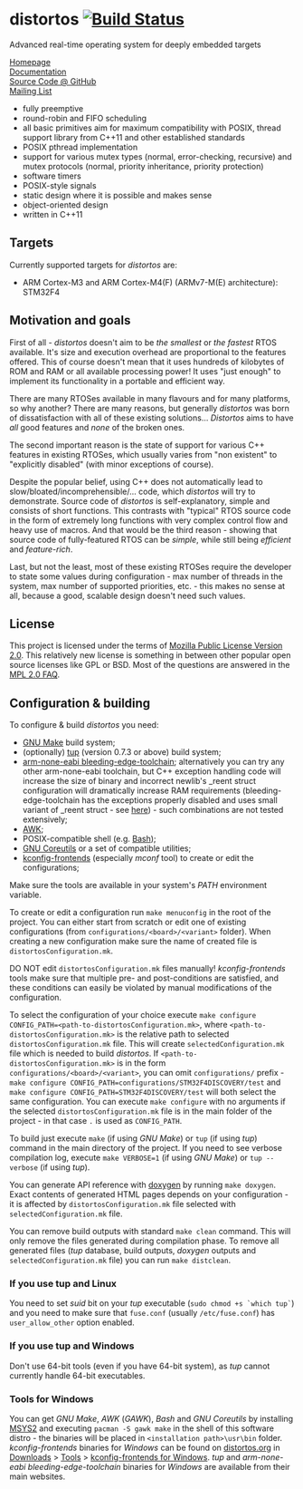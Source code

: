 distortos [![Build Status](https://travis-ci.org/DISTORTEC/distortos.svg)](https://travis-ci.org/DISTORTEC/distortos)
=========

Advanced real-time operating system for deeply embedded targets

[Homepage](http://distortos.org/)<br/>
[Documentation](http://distortos.org/documentation/)<br/>
[Source Code @ GitHub](https://github.com/DISTORTEC/distortos)<br/>
[Mailing List](https://lists.sourceforge.net/lists/listinfo/distortos-development)<br/>

- fully preemptive
- round-robin and FIFO scheduling
- all basic primitives aim for maximum compatibility with POSIX, thread support library from C++11 and other established
standards
- POSIX pthread implementation
- support for various mutex types (normal, error-checking, recursive) and mutex protocols (normal, priority inheritance,
priority protection)
- software timers
- POSIX-style signals
- static design where it is possible and makes sense
- object-oriented design
- written in C++11

Targets
-------

Currently supported targets for *distortos* are:

- ARM Cortex-M3 and ARM Cortex-M4(F) (ARMv7-M(E) architecture): STM32F4

Motivation and goals
--------------------

First of all - *distortos* doesn't aim to be *the smallest* or *the fastest* RTOS available. It's size and execution
overhead are proportional to the features offered. This of course doesn't mean that it uses hundreds of kilobytes of ROM
and RAM or all available processing power! It uses "just enough" to implement its functionality in a portable and
efficient way.

There are many RTOSes available in many flavours and for many platforms, so why another? There are many reasons, but
generally *distortos* was born of dissatisfaction with all of these existing solutions... *Distortos* aims to have *all*
good features and *none* of the broken ones.

The second important reason is the state of support for various C++ features in existing RTOSes, which usually varies
from "non existent" to "explicitly disabled" (with minor exceptions of course).

Despite the popular belief, using C++ does not automatically lead to slow/bloated/incomprehensible/... code, which
*distortos* will try to demonstrate. Source code of *distortos* is self-explanatory, simple and consists of short
functions. This contrasts with "typical" RTOS source code in the form of extremely long functions with very complex
control flow and heavy use of macros. And that would be the third reason - showing that source code of fully-featured
RTOS can be *simple*, while still being *efficient* and *feature-rich*.

Last, but not the least, most of these existing RTOSes require the developer to state some values during configuration -
max number of threads in the system, max number of supported priorities, etc. - this makes no sense at all, because a
good, scalable design doesn't need such values.

License
-------

This project is licensed under the terms of [Mozilla Public License Version 2.0](https://www.mozilla.org/MPL/2.0/). This
relatively new license is something in between other popular open source licenses like GPL or BSD. Most of the questions
are answered in the [MPL 2.0 FAQ](https://www.mozilla.org/MPL/2.0/FAQ.html).

Configuration & building
------------------------

To configure & build *distortos* you need:
- [GNU Make](http://www.gnu.org/software/make/) build system;
- (optionally) [tup](http://gittup.org/tup/) (version 0.7.3 or above) build system;
- [arm-none-eabi bleeding-edge-toolchain](https://sourceforge.net/projects/bleeding-edge/); alternatively you can try
any other arm-none-eabi toolchain, but C++ exception handling code will increase the size of binary and incorrect
newlib's _reent struct configuration will dramatically increase RAM requirements (bleeding-edge-toolchain has the
exceptions properly disabled and uses small variant of _reent struct - see
[here](http://www.freddiechopin.info/en/articles/35-arm/87-bleeding-edge-toolchain-o-co-chodzi)) - such combinations are
not tested extensively;
- [AWK](https://en.wikipedia.org/wiki/AWK);
- POSIX-compatible shell (e.g. [Bash](https://www.gnu.org/software/bash/));
- [GNU Coreutils](http://www.gnu.org/software/coreutils/coreutils.html) or a set of compatible utilities;
- [kconfig-frontends](http://ymorin.is-a-geek.org/projects/kconfig-frontends) (especially *mconf* tool) to create or
edit the configurations;

Make sure the tools are available in your system's *PATH* environment variable.

To create or edit a configuration run `make menuconfig` in the root of the project. You can either start from
scratch or edit one of existing configurations (from `configurations/<board>/<variant>` folder). When creating a
new configuration make sure the name of created file is `distortosConfiguration.mk`.

DO NOT edit `distortosConfiguration.mk` files manually! *kconfig-frontends* tools make sure that multiple pre- and
post-conditions are satisfied, and these conditions can easily be violated by manual modifications of the configuration.

To select the configuration of your choice execute
`make configure CONFIG_PATH=<path-to-distortosConfiguration.mk>`, where
`<path-to-distortosConfiguration.mk>` is the relative path to selected `distortosConfiguration.mk` file. This
will create `selectedConfiguration.mk` file which is needed to build *distortos*. If
`<path-to-distortosConfiguration.mk>` is in the form `configurations/<board>/<variant>`, you can omit
`configurations/` prefix - `make configure CONFIG_PATH=configurations/STM32F4DISCOVERY/test` and
`make configure CONFIG_PATH=STM32F4DISCOVERY/test` will both select the same configuration. You can execute
`make configure` with no arguments if the selected `distortosConfiguration.mk` file is in the main folder of the
project - in that case `.` is used as `CONFIG_PATH`.

To build just execute `make` (if using *GNU Make*) or `tup` (if using *tup*) command in the main directory of the
project. If you need to see verbose compilation log, execute `make VERBOSE=1` (if using *GNU Make*) or
`tup --verbose` (if using *tup*).

You can generate API reference with [doxygen](http://www.stack.nl/~dimitri/doxygen/) by running `make doxygen`. Exact
contents of generated HTML pages depends on your configuration - it is affected by `distortosConfiguration.mk` file
selected with `selectedConfiguration.mk` file.

You can remove build outputs with standard `make clean` command. This will only remove the files generated during
compilation phase. To remove all generated files (*tup* database, build outputs, *doxygen* outputs and
`selectedConfiguration.mk` file) you can run `make distclean`.

### If you use tup and Linux

You need to set *suid* bit on your *tup* executable (`` sudo chmod +s `which tup` ``) and you need to make sure that
`fuse.conf` (usually `/etc/fuse.conf`) has `user_allow_other` option enabled.

### If you use tup and Windows

Don't use 64-bit tools (even if you have 64-bit system), as *tup* cannot currently handle 64-bit executables.

### Tools for Windows

You can get *GNU Make*, *AWK* (*GAWK*), *Bash* and *GNU Coreutils* by installing [MSYS2](https://msys2.github.io/) and
executing `pacman -S gawk make` in the shell of this software distro - the binaries will be placed in
`<installation path>\usr\bin` folder. *kconfig-frontends* binaries for *Windows* can be found on
[distortos.org](http://distortos.org/) in [Downloads](http://distortos.org/downloads/) >
[Tools](http://distortos.org/downloads/tools/) >
[kconfig-frontends for Windows](http://distortos.org/downloads/tools/kconfig-frontends-for-windows/). *tup* and
*arm-none-eabi bleeding-edge-toolchain* binaries for *Windows* are available from their main websites.
